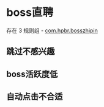 # boss直聘

存在 3 规则组 - [com.hpbr.bosszhipin](/src/apps/com.hpbr.bosszhipin.ts)

## 跳过不感兴趣

## boss活跃度低

## 自动点击不合适
